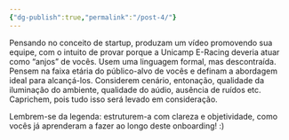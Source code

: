 ```yaml
---
{"dg-publish":true,"permalink":"/post-4/"}
---
```


Pensando no conceito de startup, produzam um vídeo promovendo sua equipe, com o intuito de provar porque a Unicamp E-Racing deveria atuar como “anjos” de vocês. Usem uma linguagem formal, mas descontraída. Pensem na faixa etária do público-alvo de vocês e definam a abordagem ideal para alcançá-los. Considerem cenário, entonação, qualidade da iluminação do ambiente, qualidade do aúdio, ausência de ruídos etc. Caprichem, pois tudo isso será levado em consideração.

Lembrem-se da legenda: estruturem-a com clareza e objetividade, como vocês já
aprenderam a fazer ao longo deste onboarding! :)